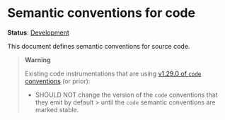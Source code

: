 <!--- Hugo front matter used to generate the website version of this page:
linkTitle: Code
--->

# Semantic conventions for code

**Status**: [Development][DocumentStatus]

This document defines semantic conventions for source code.

> **Warning**
>
> Existing code instrumentations that are using
> [v1.29.0 of `code` conventions](https://github.com/open-telemetry/semantic-conventions/blob/v1.29.0/docs/attributes-registry/code.md)
> (or prior):
>
> * SHOULD NOT change the version of the `code` conventions that they emit by default
    >   until the `code` semantic conventions are marked stable.

[DocumentStatus]: https://opentelemetry.io/docs/specs/otel/document-status
